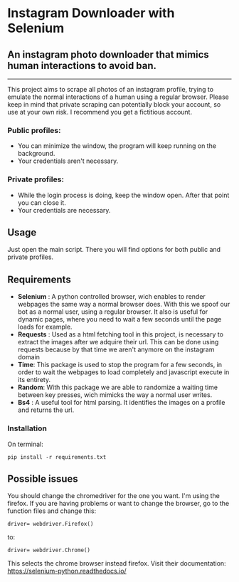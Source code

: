 # Instagram Downloader with Selenium
## An instagram photo downloader that mimics human interactions to avoid ban.

---
This project aims to scrape all photos of an instagram profile,
trying to emulate the normal interactions of a human using a regular browser.
Please keep in mind that private scraping can potentially block your account, so use
at your own risk. I recommend you get a fictitious account.

### Public profiles:
- You can minimize the window, the program will keep running on the background. 
- Your credentials aren't necessary.

### Private profiles:
- While the login process is doing, keep the window open. After that point you can close it.
- Your credentials are necessary.

## Usage

Just open the main script. There you will find options for both public and private profiles.

## Requirements
- **Selenium** : A python controlled browser, wich enables to render webpages the same way a normal browser does. With this we spoof our bot as a normal user, using a regular browser. It also is useful for dynamic pages, where you need to wait a few seconds until the page loads for example.
- **Requests** : Used as a html fetching tool in this project, is necessary to extract the images after we adquire their url. This can be done using requests because by that time we aren't anymore on the instagram domain
- **Time**: This package is used to stop the program for a few seconds, in order to wait the webpages to load completely and javascript execute in its entirety.
- **Random**: With this package we are able to randomize a waiting time between key presses, wich mimicks the way a normal user writes.
- **Bs4** : A useful tool for html parsing. It identifies the images on a profile and returns the url.
### Installation
On terminal:
```
pip install -r requirements.txt

```
## Possible issues
You should change the chromedriver for the one you want. I'm using the firefox. 
If you are having problems or want to change the browser, go to the function files and change this:

```
driver= webdriver.Firefox()
```
to:

```
driver= webdriver.Chrome()
```
This selects the chrome browser instead firefox.
Visit their documentation:
https://selenium-python.readthedocs.io/
